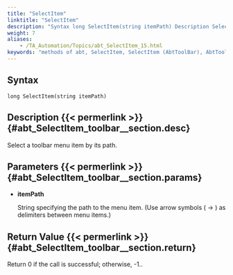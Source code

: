 ```yaml
--- 
title: "SelectItem"
linktitle: "SelectItem"
description: "Syntax long SelectItem(string itemPath) Description Select a toolbar menu item by its path. Parameters itemPath String specifying the path to the menu item. (Use arrow symbols ( -&gt; ) as delimiters ..."
weight: 7
aliases: 
    - /TA_Automation/Topics/abt_SelectItem_15.html
keywords: "methods of abt, SelectItem, SelectItem (AbtToolBar), AbtToolBar, selectitem, abttoolbar selectitem, select item on toolbar, select toolbar item by path"
---
```


## Syntax

`long SelectItem(string itemPath)`

## Description {{< permerlink >}} {#abt_SelectItem_toolbar__section.desc} 

Select a toolbar menu item by its path.

## Parameters {{< permerlink >}} {#abt_SelectItem_toolbar__section.params} 

-   **itemPath**

    String specifying the path to the menu item. \(Use arrow symbols \( -\> \) as delimiters between menu items.\)


## Return Value {{< permerlink >}} {#abt_SelectItem_toolbar__section.return} 

Return 0 if the call is successful; otherwise, -1..



